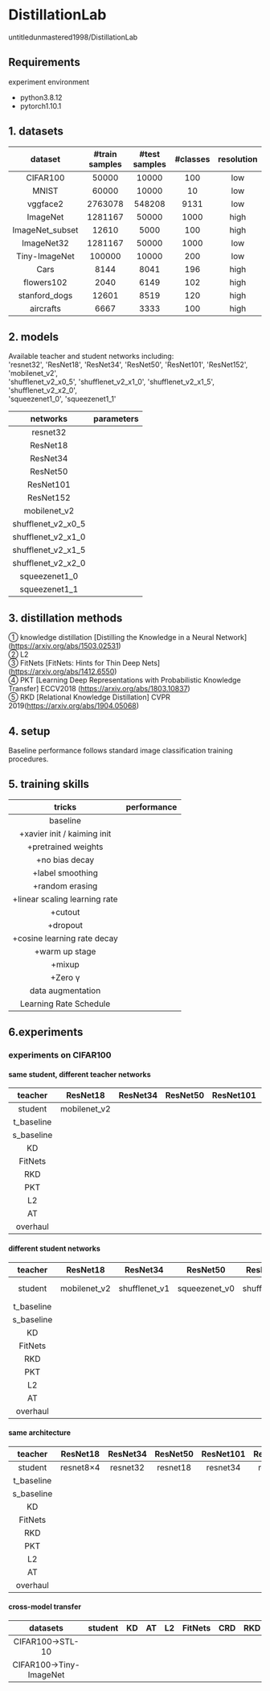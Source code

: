 # DistillationLab
untitledunmastered1998/DistillationLab 

## Requirements

experiment environment
- python3.8.12
- pytorch1.10.1


## 1. datasets  

|dataset |#train samples|#test samples|#classes|resolution|  
|:-------:|:-------:|:-------:|:-------:|:-------:|  
|CIFAR100|50000|10000|100|low|  
|MNIST|60000|10000|10|low|  
|vggface2|2763078|548208|9131|low|  
|ImageNet|1281167|50000|1000|high|
|ImageNet_subset|12610|5000|100|high|  
|ImageNet32|1281167|50000|1000|low|  
|Tiny-ImageNet|100000|10000|200|low|  
|Cars|8144|8041|196|high|  
|flowers102|2040|6149|102|high|  
|stanford_dogs|12601|8519|120|high|  
|aircrafts|6667|3333|100|high|  

## 2. models
Available teacher and student networks including:  
'resnet32', 'ResNet18', 'ResNet34', 'ResNet50', 'ResNet101', 'ResNet152',  
'mobilenet_v2',  
'shufflenet_v2_x0_5', 'shufflenet_v2_x1_0', 'shufflenet_v2_x1_5', 'shufflenet_v2_x2_0',  
'squeezenet1_0', 'squeezenet1_1'  

|networks|parameters|  
|:-------:|:-------:|  
|resnet32||   
|ResNet18||   
|ResNet34||   
|ResNet50||   
|ResNet101||  
|ResNet152||  
|mobilenet_v2||  
|shufflenet_v2_x0_5||  
|shufflenet_v2_x1_0||  
|shufflenet_v2_x1_5||  
|shufflenet_v2_x2_0||  
|squeezenet1_0||  
|squeezenet1_1||  

## 3. distillation methods  
① knowledge distillation [Distilling the Knowledge in a Neural Network] (https://arxiv.org/abs/1503.02531)  
② L2  
③ FitNets [FitNets: Hints for Thin Deep Nets] (https://arxiv.org/abs/1412.6550)  
④ PKT [Learning Deep Representations with Probabilistic Knowledge Transfer] ECCV2018 (https://arxiv.org/abs/1803.10837)  
⑤ RKD [Relational Knowledge Distillation] CVPR 2019(https://arxiv.org/abs/1904.05068)  

## 4. setup  
Baseline performance follows standard image classification training procedures.  


## 5. training skills

|tricks|performance|  
|:-------:|:-------:|  
|baseline||   
|+xavier init / kaiming init||   
|+pretrained weights||   
|+no bias decay||   
|+label smoothing||  
|+random erasing||  
|+linear scaling learning rate||  
|+cutout||  
|+dropout||  
|+cosine learning rate decay||  
|+warm up stage||  
|+mixup||  
|+Zero γ||
|data augmentation||
|Learning Rate Schedule||


## 6.experiments

### experiments on CIFAR100

#### same student, different teacher networks

|teacher|ResNet18|ResNet34|ResNet50|ResNet101|ResNet152|  
|:-------:|:-------:|:-------:|:-------:|:-------:|:-------:|   
|student|mobilenet_v2|||||  
|t_baseline|||||  
|s_baseline|||||  
|KD|||||  
|FitNets|||||  
|RKD|||||   
|PKT|||||   
|L2|||||   
|AT|||||  
|overhaul|||||  

#### different student networks

|teacher|ResNet18|ResNet34|ResNet50|ResNet101|ResNet152|  
|:-------:|:-------:|:-------:|:-------:|:-------:|:-------:|   
|student|mobilenet_v2|shufflenet_v1|squeezenet_v0|shufflenet_v2|WRN-16-2|  
|t_baseline|||||  
|s_baseline|||||  
|KD|||||  
|FitNets|||||  
|RKD|||||   
|PKT|||||   
|L2|||||   
|AT|||||  
|overhaul|||||  

#### same architecture

|teacher|ResNet18|ResNet34|ResNet50|ResNet101|ResNet152|  
|:-------:|:-------:|:-------:|:-------:|:-------:|:-------:|   
|student|resnet8×4|resnet32|resnet18|resnet34|resnet50|  
|t_baseline|||||  
|s_baseline|||||  
|KD|||||  
|FitNets|||||  
|RKD|||||   
|PKT|||||   
|L2|||||   
|AT|||||  
|overhaul|||||


#### cross-model transfer

|datasets|student|KD|AT|L2|FitNets|CRD|RKD|PKT|teacher|  
|:-------:|:-------:|:-------:|:-------:|:-------:|:-------:|:-------:|:-------:|:-------:|:-------:|   
|CIFAR100→STL-10||||||||||  
|CIFAR100→Tiny-ImageNet||||||||||  





